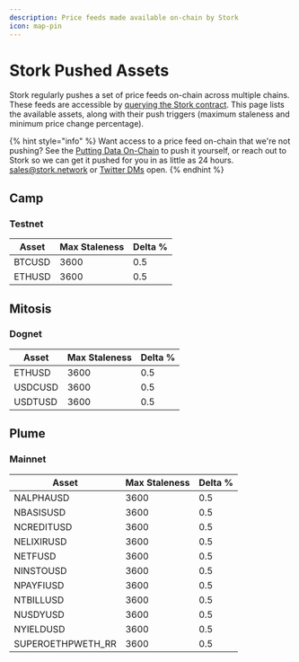 ```yaml
---
description: Price feeds made available on-chain by Stork
icon: map-pin
---
```


# Stork Pushed Assets

Stork regularly pushes a set of price feeds on-chain across multiple chains. These feeds are accessible by [querying the Stork contract](../getting-started/accessing-data-on-chain.md). This page lists the available assets, along with their push triggers (maximum staleness and minimum price change percentage).

{% hint style="info" %}
Want access to a price feed on-chain that we're not pushing? See the [Putting Data On-Chain](../getting-started/putting-data-on-chain.md) to push it yourself, or reach out to Stork so we can get it pushed for you in as little as 24 hours. [sales@stork.network](mailto:sales@stork.network) or [Twitter DMs](https://x.com/storkoracle) open.
{% endhint %}

## Camp

### Testnet

| Asset  | Max Staleness | Delta % |
| ------ | ------------- | ------- |
| BTCUSD | 3600          | 0.5     |
| ETHUSD | 3600          | 0.5     |

## Mitosis

### Dognet

| Asset   | Max Staleness | Delta % |
| ------- | ------------- | ------- |
| ETHUSD  | 3600          | 0.5     |
| USDCUSD | 3600          | 0.5     |
| USDTUSD | 3600          | 0.5     |

## Plume

### Mainnet

| Asset              | Max Staleness | Delta % |
| ------------------ | ------------- | ------- |
| NALPHAUSD          | 3600          | 0.5     |
| NBASISUSD          | 3600          | 0.5     |
| NCREDITUSD         | 3600          | 0.5     |
| NELIXIRUSD         | 3600          | 0.5     |
| NETFUSD            | 3600          | 0.5     |
| NINSTOUSD          | 3600          | 0.5     |
| NPAYFIUSD          | 3600          | 0.5     |
| NTBILLUSD          | 3600          | 0.5     |
| NUSDYUSD           | 3600          | 0.5     |
| NYIELDUSD          | 3600          | 0.5     |
| SUPEROETHPWETH\_RR | 3600          | 0.5     |
